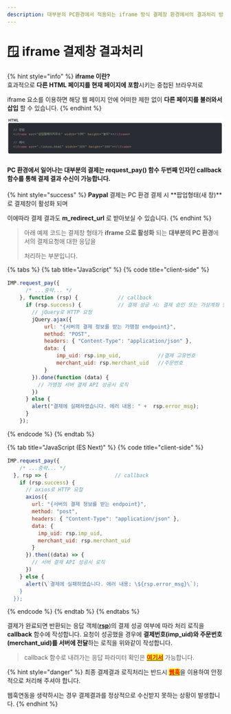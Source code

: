 ```yaml
---
description: 대부분의 PC환경에서 적용되는 iframe 방식 결제창 환경에서의 결과처리 방법을 안내합니다.
---
```


# 🪟 iframe 결제창 결과처리

{% hint style="info" %}
**iframe 이란?**\
효과적으로 **다른 HTML 페이지를 현재 페이지에 포함**시키는 중첩된 브라우저로

iframe 요소를 이용하면 해당 웹 페이지 안에 어떠한 제한 없이 **다른 페이지를 불러와서 삽입** 할 수 있습니다.
{% endhint %}

![iframe 예시](<../../../.gitbook/assets/image (18) (1) (1) (1) (1) (1) (1) (1).png>)

#### **PC 환경**에서 일어나는 대부분의 결제는 **request\_pay**() 함수 두번째 인자인 **callback** 함수를 통해 결제 결과 수신이 가능합니다.

{% hint style="success" %}
**Paypal** 결제는 PC 환경 결제 시 \*\*팝업형태(새 창)\*\*로 결제창이 활성화 되며

이에따라 결제 결과도 **m\_redirect\_url** 로 받아보실 수 있습니다.
{% endhint %}

> 아래 예제 코드는 결제창 형태가 **iframe 으로 활성화** 되는 **대부분의 PC 환경**에서의 결제요청애 대한 응답을
>
> 처리하는 부분입니다.

{% tabs %}
{% tab title="JavaScript" %}
{% code title="client-side" %}
```javascript
IMP.request_pay({
      /* ...중략... */
    }, function (rsp) {             // callback
      if (rsp.success) {            // 결제 성공 시: 결제 승인 또는 가상계좌 발급에 성공한 경우
        // jQuery로 HTTP 요청
        jQuery.ajax({
            url: "{서버의 결제 정보를 받는 가맹점 endpoint}", 
            method: "POST",
            headers: { "Content-Type": "application/json" },
            data: {
                imp_uid: rsp.imp_uid,            //결제 고유번호     
                merchant_uid: rsp.merchant_uid   //주문번호
            }
        }).done(function (data) {
          // 가맹점 서버 결제 API 성공시 로직
        })
      } else {
        alert("결제에 실패하였습니다. 에러 내용: " +  rsp.error_msg);
      }
    });
```
{% endcode %}
{% endtab %}

{% tab title="JavaScript (ES Next)" %}
{% code title="client-side" %}
```javascript
IMP.request_pay({
    /* ...중략... */
  }, rsp => {                      // callback
    if (rsp.success) {   
      // axios로 HTTP 요청
      axios({
        url: "{서버의 결제 정보를 받는 endpoint}",
        method: "post",
        headers: { "Content-Type": "application/json" },
        data: {
          imp_uid: rsp.imp_uid,
          merchant_uid: rsp.merchant_uid
        }
      }).then((data) => {
        // 서버 결제 API 성공시 로직
      })
    } else {
      alert(\`결제에 실패하였습니다. 에러 내용: \${rsp.error_msg}\`);
    }
  });
```
{% endcode %}
{% endtab %}
{% endtabs %}

결제가 완료되면 반환되는 응답 객체([**rsp**](../../../sdk/javascript-sdk/))의 결제 성공 여부에 따라 처리 로직을 **callback** 함수에 작성합니다. 요청이 성공했을 경우에 **결제번호(imp\_uid)와 주문번호(merchant\_uid)를 서버에 전달**하는 로직을 위와같이 작성합니다.

> callback 함수로 내려가는 응답 파라미터 확인은 [<mark style="color:red;">**여기서**</mark>](../../../sdk/javascript-sdk/undefined-1.md) 가능합니다.

{% hint style="danger" %}
최종 결제결과 로직처리는 반드시 [<mark style="color:red;">**웹훅**</mark>](../../../undefined-2/webhook.md)을 이용하여 안정적으로 처리해 주셔야 합니다.

웹훅연동을 생략하시는 경우 결제결과를 정상적으로 수신받지 못하는 상황이 발생합니다.
{% endhint %}
